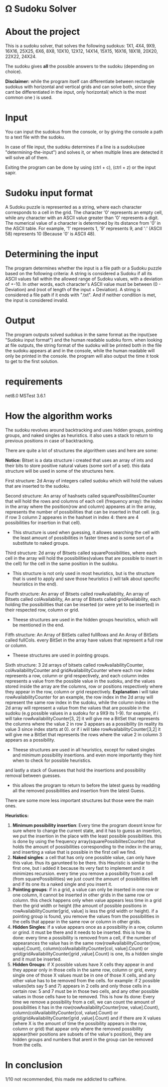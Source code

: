 # Ω Sudoku Solver

# About the project
This is a sudoku solver, that solves the following sudokus:
1X1, 4X4, 9X9, 16X16, 25X25,
6X6, 8X8, 10X10, 12X12, 14X14, 15X15, 16X16, 18X18, 20X20, 22X22, 24X24.

The sudoku gives **all** the possible answers to the sudoku (depending on choice).

**Disclaimer:** while the program itself can differentiate between rectangle sudokus with horizontal and vertical grids and can solve both, since they cant be differentiated in the input, only horizontal( which is the most common one ) is used.

# Input
You can input the sudokus from the console, or by giving the console a path to a text file with the sudoku.

In case of file input, the sudoku determines if a line is a sudoku(see "determining-the-input") and solves it, or when multiple lines are detected it will solve all of them.

Exiting the program can be done by using (ctrl + c), (ctrl + z) or the input sapir.


# Sudoku input format
A Sudoku puzzle is represented as a string, where each character corresponds to a cell in the grid. The character '0' represents an empty cell, while any character with an ASCII value greater than '0' represents a digit. The numerical value of a character is determined by its distance from '0' in the ASCII table. For example, '1' represents 1, '9' represents 9, and ':' (ASCII 58) represents 10 (Because '0' is ASCII 48).

# Determining the input
The program determines whether the input is a file path or a Sudoku puzzle based on the following criteria:
A string is considered a Sudoku if all its ASCII values fall within the allowed range of Sudoku values, with a deviation of +-10. In other words, each character's ASCII value must be between (0 - Deviation) and (root of length of the input + Deviation).
A string is considered a file path if it ends with ".txt". 
And if neither condition is met, the input is considered invalid.

# Output
The program outputs solved sudokus in the same format as the input(see "Sudoku input format") and the human readable sudoku form.
when looking at file outputs, the string format of the sudoku will be printed both in the file the sudoku appears at and in the console, while the human readable will only be printed in the console.
the program will also output the time it took to get to the first solution.

# requirements
net8.0
MSTest 3.6.1

# How the algorithm works
The sudoku revolves around backtracking and uses hidden groups, pointing groups, and naked singles as heuristics.
it also uses a stack to return to previous positions in case of backtracking.

There are quite a lot of structures the algorithem uses and here are some:

**Notice:** Bitset is a data structure i created that uses an array of ints and their bits to store positive natural values (some sort of a set). this data structure will be used in some of the structures here.

First structure: 2d Array of integers called sudoku which will hold the values that are inserted to the sudoku.

Second structure: An array of hashsets called squarePossibilitesCounter that will hold the rows and columns of each cell (frequency array):
the index in the array where the position(row and column) appeares at in the array, represents the number of possibilities that can be inserted in that cell. (e.g. if row 3 column 2 appeares in the hashset in index 4: there are 4 possibilities for insertion in that cell).
- This structure is used when guessing, it allowes searching the cell with the least amount of possibilities in faster times and is some sort of a substitute to naked groups.

Third structure: 2d array of Bitsets called squarePossibilities, where each cell in the array will hold the possibilities(values that are possible to insert in the cell) for the cell in the same position in the sudoku.
- This structure is not only used in most heuristics, but is the structure that is used to apply and save those heuristics (i will talk about specific heuristics in the end).
  
Fourth structure: An array of Bitsets called rowAvailability, An array of Bitsets called colAvailability,
An array of Bitsets called gridAvailability, each holding the possibilities that can be inserted (or were yet to be inserted) in their respected row, column or grid.
- Theese structures are used in the hidden groups heuristics, which will be mentioned in the end.

Fitfh structure: An Array of BitSets called fullRows and An Array of BitSets called fullCols. every BitSet in the array have values that represent a full row or column.
- Theese structures are used in pointing groups.

Sixth structure: 3 2d arrays of bitsets called rowAvailabilityCounter, colAvailabilityCounter and gridAvailabilityCounter
where each row index represents a row, column or grid respectively, and each column index represents a value from the possible value in the sudoku, and the values stored inside the array are the columns, row or positions respectively where they appear in the row, column or grid respectively.
**Explanation** i will take rowAvailabilityCounter for an example, the row index in the 2d array will represent the same row index in the sudoku, while the column index in the 2d array will represent a value from the values that are possible in the sudoku (e.g possible values in a sudoku for a 9X9 its 1-9). for example, if i will take rowAvailabilityCounter[3, 2] it will give me a BitSet that represents the columns where the value 2 in row 3 appears as a possibility (in reality its value 3 since index starts at 0).
or if i will take rowAvailabilityCounter[3,2] it will give me a BitSet that represents the rows where the value 2 in column 3 appears as a possibility.
- Theese structures are used in all heuristics, except for naked singles and minimum possibility insertions. and even more importantly they hint when to check for possible heuristics.

and lastly a stack of Guesses that hold the insertions and possibility removal between guesses.
- this allows the program to return to before the latest guess by readding all the removed possibilities and insertion from the latest Guess.

There are some more less important structures but those were the main ones.

**Heuristics:**
1. **Minimum possibility insertion**: Every time the program doesnt know for sure where to change the current state, and it has to guess an insertion, we put the insertion in the place with the least possible possibilities. this is done by using the frequency array(squarePossibilitesCounter) that holds the amount of possibilities corresponding to the index in the array, and inserting a value that is possible in the first cell we find.
2. **Naked singles**: a cell that has only one possible value, can only have this value. thus its garunteed to be there. this Heuristic is similar to the first one, but i added it because its very fast to implement and it minimizes recursion. every time you remove a possibility from a cell (from squarePossibilities) we just count the amount of possibilities left and if its one its a naked single and you insert it.
3. **Pointing groups**: if in  a grid, a value can only be inserted in one row or one column, it cannot be inserted in other grids in the same row or column. this check happens only when value appears less time in a grid then the grid width or height (the amount of possible positions in rowAvailabilityCounter[grid, value] is less the grid width or height). if a pointing group is found, you remove the values from the possibilities in the cells that appear in the same row or column in other grids.
4. **Hidden Singles**: if a value appears once as a possibility in a row, column or grind. it must be there and it needs to be inserted. this is how its done: every time a possibility is removed from a cell, if the number of appearances the value has in the same row(rowAvailabilityCounter[row, value].Count), column(colAvailabilityCounter[col, value].Count) or grid(gridAvailabilityCounter[grid ,value].Count) is one, its a hidden single and it must be inserted.
5. **Hidden Groups**: if X possible values have X cells they appear in and they appear only in those cells in the same row, column or grid, every single one of those X values must be in one of those X cells, and any other value has to be removed from the cells. for example: if 2 possible values(lets say 5 and 7) appears in 2 cells and only those cells in a certain row: 5 and 7 must be in those two cells, and any other possible values in those cells have to be removed. This is how its done: Every time we remove a possibility from a cell, we can count the amount of possibilities it has in the row(rowAvailabilityCounter[row, value].Count), column(colAvailabilityCounter[col, value].Count) or grid(gridAvailabilityCounter[grid ,value].Count) and if there are X values (where X is the amount of time the possibility appears in the row, column or grid) that appear only where the removed possibility appear(their positions are subsets of the value's position), they are hidden groups and numbers that arent in the group can be removed from the cells.

# In conclusion
1/10 not recommended, this made me addicted to caffeine.
